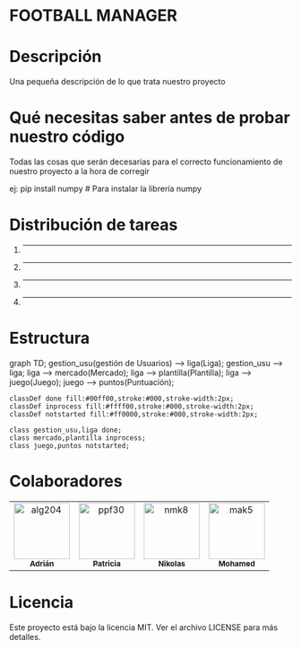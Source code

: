 # FOOTBALL MANAGER





# Descripción
Una pequeña descripción de lo que trata nuestro proyecto


# Qué necesitas saber antes de probar nuestro código
Todas las cosas que serán decesarias para el correcto funcionamiento de nuestro proyecto a la hora de corregir

ej:
pip install numpy # Para instalar la librería numpy


# Distribución de tareas
1. *******
2. *******
3. *******
4. *******

# Estructura
graph TD;
    gestion_usu(gestión de Usuarios) --> liga(Liga);
    gestion_usu --> liga;
    liga --> mercado(Mercado);
    liga --> plantilla(Plantilla);
    liga --> juego(Juego);
    juego --> puntos(Puntuación);

    classDef done fill:#00ff00,stroke:#000,stroke-width:2px;
    classDef inprocess fill:#ffff00,stroke:#000,stroke-width:2px;
    classDef notstarted fill:#ff0000,stroke:#000,stroke-width:2px;

    class gestion_usu,liga done;
    class mercado,plantilla inprocess;
    class juego,puntos notstarted;



# Colaboradores

<!-- readme: collaborators -start -->
<table>
<tr>
    <td align="center">
        <a href="https://github.com/alg204">
            <img src="https://avatars.githubusercontent.com/u/198967558?v=4" width="100;" alt="alg204"/>
            <br />
            <sub><b>Adrián</b></sub>
        </a>
    </td>
    <td align="center">
        <a href="https://https://github.com/ppf30">
            <img src="https://avatars.githubusercontent.com/u/198932016?v=4" width="100;" alt="ppf30"/>
            <br />
            <sub><b>Patricia</b></sub>
        </a>
    </td>
    <td align="center">
        <a href="https://github.com/NikolasKaplan1">
            <img src="https://avatars.githubusercontent.com/u/199594735?v=4" width="100;" alt="nmk8"/>
            <br />
            <sub><b>Nikolas</b></sub>
        </a>
    </td>
    <td align="center">
        <a href="https://github.com/Mohamed-Arahouani">
            <img src="https://avatars.githubusercontent.com/u/199315152?v=4" width="100;" alt="mak5"/>
            <br />
            <sub><b>Mohamed</b></sub>
        </a>
    </td></tr>
</table>


# Licencia

Este proyecto está bajo la licencia MIT. Ver el archivo LICENSE para más detalles.
